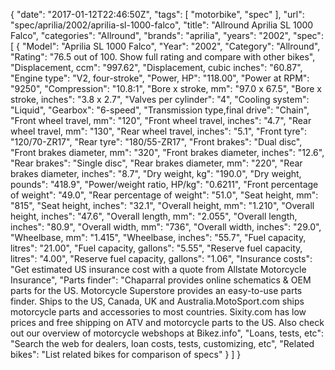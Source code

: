 {
    "date": "2017-01-12T22:46:50Z",
    "tags": [
        "motorbike",
        "spec"
    ],
    "url": "spec\/aprilia\/2002\/aprilia-sl-1000-falco",
    "title": "Allround Aprilia SL 1000 Falco",
    "categories": "Allround",
    "brands": "aprilia",
    "years": "2002",
    "spec": [
        {
            "Model": "Aprilia SL 1000 Falco",
            "Year": "2002",
            "Category": "Allround",
            "Rating": "76.5 out of 100. Show full rating and compare with other bikes",
            "Displacement, ccm": "997.62",
            "Displacement, cubic inches": "60.87",
            "Engine type": "V2, four-stroke",
            "Power, HP": "118.00",
            "Power at RPM": "9250",
            "Compression": "10.8:1",
            "Bore x stroke, mm": "97.0 x 67.5",
            "Bore x stroke, inches": "3.8 x 2.7",
            "Valves per cylinder": "4",
            "Cooling system": "Liquid",
            "Gearbox": "6-speed",
            "Transmission type,final drive": "Chain",
            "Front wheel travel, mm": "120",
            "Front wheel travel, inches": "4.7",
            "Rear wheel travel, mm": "130",
            "Rear wheel travel, inches": "5.1",
            "Front tyre": "120\/70-ZR17",
            "Rear tyre": "180\/55-ZR17",
            "Front brakes": "Dual disc",
            "Front brakes diameter, mm": "320",
            "Front brakes diameter, inches": "12.6",
            "Rear brakes": "Single disc",
            "Rear brakes diameter, mm": "220",
            "Rear brakes diameter, inches": "8.7",
            "Dry weight, kg": "190.0",
            "Dry weight, pounds": "418.9",
            "Power\/weight ratio, HP\/kg": "0.6211",
            "Front percentage of weight": "49.0",
            "Rear percentage of weight": "51.0",
            "Seat height, mm": "815",
            "Seat height, inches": "32.1",
            "Overall height, mm": "1.210",
            "Overall height, inches": "47.6",
            "Overall length, mm": "2.055",
            "Overall length, inches": "80.9",
            "Overall width, mm": "736",
            "Overall width, inches": "29.0",
            "Wheelbase, mm": "1.415",
            "Wheelbase, inches": "55.7",
            "Fuel capacity, litres": "21.00",
            "Fuel capacity, gallons": "5.55",
            "Reserve fuel capacity, litres": "4.00",
            "Reserve fuel capacity, gallons": "1.06",
            "Insurance costs": "Get estimated US insurance cost with a quote from Allstate Motorcycle Insurance",
            "Parts finder": "Chaparral provides online schematics & OEM parts for the US.   Motorcycle Superstore provides an easy-to-use parts finder. Ships to the US, Canada, UK and Australia.MotoSport.com ships motorcycle parts and accessories to most countries.    Sixity.com has low prices and free shipping on ATV and motorcycle parts to the US. Also check out our overview of motorcycle webshops at Bikez.info",
            "Loans, tests, etc": "Search the web for dealers, loan costs, tests, customizing, etc",
            "Related bikes": "List related bikes for comparison of specs"
        }
    ]
}